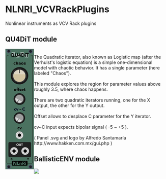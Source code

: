 # NLNRI_VCVRackPlugins
Nonlinear instruments as VCV Rack plugins

## QU4DiT module
<img src="https://github.com/NonLinearInstruments/NLNRI_VCVRackPlugins/blob/master/res/QU4DiT_shot.jpg" align="left" />
<br/>The Quadratic iterator, also known as Logistic map (after the Verhulst's logistic equation) is a simple one-dimensional model with chaotic behavior. It has a single parameter (here labeled "Chaos").<br/><br/>
This module explores the region for parameter values above roughly 3.5, where chaos happens.<br/><br/>
There are two quadratic iterators running, one for the X output, the other for the Y output.<br/><br/>
Offset allows to desplace C parameter for the Y iterator.<br/><br/>
cv~C input expects bipolar signal ( -5 ~ +5 ).<br/><br/>( Panel .svg and logo by Alfredo Santamaría http://www.hakken.com.mx/gui.php )

## BallisticENV module
<img src="https://github.com/NonLinearInstruments/NLNRI_VCVRackPlugins/blob/master/res/BallisticENV_shot.jpg" align="left" />
